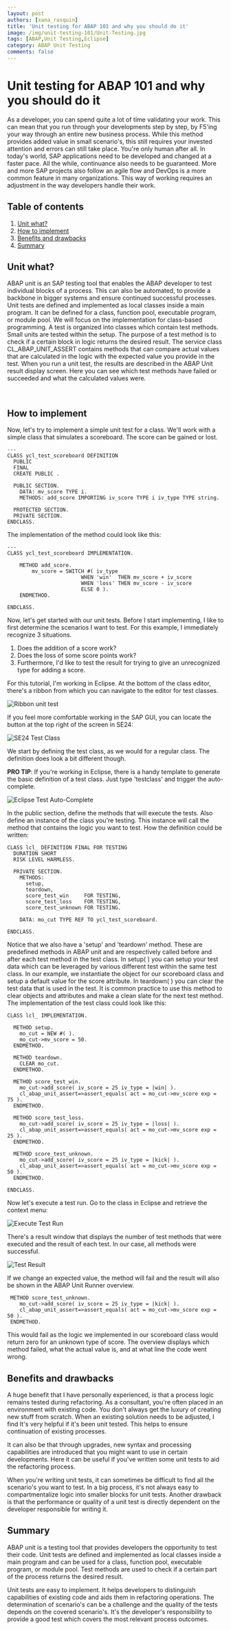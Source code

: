 ```yaml
---
layout: post
authors: [xana_rasquin]
title: 'Unit testing for ABAP 101 and why you should do it'
image: /img/unit-testing-101/Unit-Testing.jpg
tags: [ABAP,Unit Testing,Eclipse]
category: ABAP Unit Testing
comments: false
---
```


# Unit testing for ABAP 101 and why you should do it

As a developer, you can spend quite a lot of time validating your work. 
This can mean that you run through your developments step by step, 
by F5'ing your way through an entire new business process. 
While this method provides added value in small scenario's, 
this still requires your invested attention and errors can still take place. You're only human after all.
In today's world, SAP applications need to be developed and changed at a faster pace. 
All the while, continuance also needs to be guaranteed. 
More and more SAP projects also follow an agile flow and DevOps is a more common feature in many organizations. 
This way of working requires an adjustment in the way developers handle their work.

## Table of contents
1. [Unit what?](#unit-what)
2. [How to implement](#how-to-implement)
3. [Benefits and drawbacks](#benefits-and-drawbacks)
4. [Summary](#summary)


## Unit what?

ABAP unit is an SAP testing tool that enables the ABAP developer to test individual blocks of a process. 
This can also be automated, to provide a backbone in bigger systems and ensure continued successful processes. 
Unit tests are defined and implemented as local classes inside a main program. 
It can be defined for a class, function pool, executable program, or module pool. 
We will focus on the implementation for class-based programming. 
A test is organized into classes which contain test methods. Small units are tested within the setup. 
The purpose of a test method is to check if a certain block in logic returns the desired result. 
The service class CL_ABAP_UNIT_ASSERT contains methods that can compare actual values 
that are calculated in the logic with the expected value you provide in the test. 
When you run a unit test, the results are described in the ABAP Unit result display screen. 
Here you can see which test methods have failed or succeeded and what the calculated values were.

 
## How to implement

Now, let's try to implement a simple unit test for a class. 
We'll work with a simple class that simulates a scoreboard. 
The score can be gained or lost.

```abap
---
CLASS ycl_test_scoreboard DEFINITION
  PUBLIC
  FINAL
  CREATE PUBLIC .

  PUBLIC SECTION.
    DATA: mv_score TYPE i.
    METHODS: add_score IMPORTING iv_score TYPE i iv_type TYPE string.

  PROTECTED SECTION.
  PRIVATE SECTION.
ENDCLASS.
```

The implementation of the method could look like this:

```abap
---
CLASS ycl_test_scoreboard IMPLEMENTATION.

    METHOD add_score.
        mv_score = SWITCH #( iv_type
                        WHEN 'win'  THEN mv_score + iv_score
                        WHEN 'loss' THEN mv_score - iv_score
                        ELSE 0 ).
    ENDMETHOD.

ENDCLASS.
```

Now, let's get started with our unit tests. Before I start implementing, 
I like to first determine the scenarios I want to test. 
For this example, I immediately recognize 3 situations. 

1.	Does the addition of a score work?
2.	Does the loss of some score points work?
3.	Furthermore, I'd like to test the result for trying to give an unrecognized type for adding a score.

For this tutorial, I'm working in Eclipse. At the bottom of the class editor, 
there's a ribbon from which you can navigate to the editor for test classes.

<img alt="Ribbon unit test" src="{{ '/img/unit-testing-101/ribbon-unit-testing-eclipse.png' | prepend: site.baseurl }}" class="image fit">

If you feel more comfortable working in the SAP GUI, 
you can locate the button at the top right of the screen in SE24:

<img alt="SE24 Test Class" src="{{ '/img/unit-testing-101/se24-test-class.png' | prepend: site.baseurl }}" class="image fit">
 
We start by defining the test class, as we would for a regular class. The definition does look a bit different though.

**PRO TIP**: If you're working in Eclipse, there is a handy template to generate the basic definition of a test class. Just type 'testclass' and trigger the auto-complete.

<img alt="Eclipse Test Auto-Complete" src="{{ '/img/unit-testing-101/eclipse-test-class-auto.png' | prepend: site.baseurl }}" class="image fit">

In the public section, define the methods that will execute the tests. Also define an instance of the class you're testing. This instance will call the method that contains the logic you want to test. 
How the definition could be written:

```abap
CLASS lcl_ DEFINITION FINAL FOR TESTING
  DURATION SHORT
  RISK LEVEL HARMLESS.

  PRIVATE SECTION.
    METHODS:
      setup,
      teardown,
      score_test_win     FOR TESTING,
      score_test_loss    FOR TESTING,
      score_test_unknown FOR TESTING.

    DATA: mo_cut TYPE REF TO ycl_test_scoreboard.

ENDCLASS.
```

Notice that we also have a 'setup' and 'teardown' method. These are predefined methods in ABAP unit and are respectively called before and after each test method in the test class. 
In setup( ) you can setup your test data which can be leveraged by various different test within the same test class. In our example, we instantiate the object for our scoreboard class and setup a default value for the score attribute.
In teardown( ) you can clear the test data that is used in the test. It is common practice to use this method to clear objects and attributes and make a clean slate for the next test method.
The implementation of the test class could look like this:

```abap
CLASS lcl_ IMPLEMENTATION.

  METHOD setup.
    mo_cut = NEW #( ).
    mo_cut->mv_score = 50.
  ENDMETHOD.

  METHOD teardown.
    CLEAR mo_cut.
  ENDMETHOD.

  METHOD score_test_win.
    mo_cut->add_score( iv_score = 25 iv_type = |win| ).
    cl_abap_unit_assert=>assert_equals( act = mo_cut->mv_score exp = 75 ).
  ENDMETHOD.

  METHOD score_test_loss.
    mo_cut->add_score( iv_score = 25 iv_type = |loss| ).
    cl_abap_unit_assert=>assert_equals( act = mo_cut->mv_score exp = 25 ).
  ENDMETHOD.

  METHOD score_test_unknown.
    mo_cut->add_score( iv_score = 25 iv_type = |kick| ).
    cl_abap_unit_assert=>assert_equals( act = mo_cut->mv_score exp = 50 ).
  ENDMETHOD.

ENDCLASS.
```

Now let's execute a test run. Go to the class in Eclipse and retrieve the context menu:

<img alt="Execute Test Run" src="{{ '/img/unit-testing-101/execute-test-run.png' | prepend: site.baseurl }}" class="image fit">

There's a result window that displays the number of test methods that were executed and the result of each test. In our case, all methods were successful.  

<img alt="Test Result" src="{{ '/img/unit-testing-101/test-result.png' | prepend: site.baseurl }}" class="image fit">

If we change an expected value, the method will fail and the result will also be shown in the ABAP Unit Runner overview.

```abap
 METHOD score_test_unknown.
    mo_cut->add_score( iv_score = 25 iv_type = |kick| ).
    cl_abap_unit_assert=>assert_equals( act = mo_cut->mv_score exp = 50 ).
 ENDMETHOD.
```

This would fail as the logic we implemented in our scoreboard class would return zero for an unknown type of score. 
The overview displays which method failed, what the actual value is, and at what line the code went wrong.
 

## Benefits and drawbacks

A huge benefit that I have personally experienced, is that a process logic remains tested during refactoring. 
As a consultant, you're often placed in an environment with existing code. You don't always get the luxury of creating new stuff from scratch. 
When an existing solution needs to be adjusted, I find It's very helpful if it's been unit tested. This helps to ensure continuation of existing processes.

It can also be that through upgrades, new syntax and processing capabilities are introduced that you might want to use in certain developments. 
Here it can be useful if you've written some unit tests to aid the refactoring process.

When you're writing unit tests, it can sometimes be difficult to find all the scenario's you want to test. 
In a big process, it's not always easy to compartmentalize logic into smaller blocks for unit tests. 
Another drawback is that the performance or quality of a unit test is directly dependent on the developer responsible for writing it. 

## Summary

ABAP unit is a testing tool that provides developers the opportunity to test their code. Unit tests are defined and 
implemented as local classes inside a main program and can be used for a class, function pool, executable program, or module pool. 
Test methods are used to check if a certain part of the process returns the desired result. 

Unit tests are easy to implement. It helps developers to distinguish capabilities of existing code and aids them in refactoring operations. 
The determination of scenario's can be a challenge and the quality of the tests depends on the covered scenario's. 
It's the developer's responsibility to provide a good test which covers the most relevant process outcomes. 
